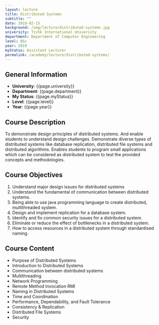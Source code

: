 ```yaml
---
layout: lecture
title: Distributed Systems
subtitle: ""
date: 2019-02-15
background: /img/lecture/distributed-systems.jpg
university: Tishk International University
department: Department of Computer Engineering
level: BSc
year: 2019
myStatus: Assistant Lecturer
permalink: /academy/lecture/distributed-systems/
---
```


## General Information

- **University**: {{page.university}}
- **Department**: {{page.department}}
- **My Status**: {{page.myStatus}}
- **Level**: {{page.level}}
- **Year**: {{page.year}}

## Course Description

To demonstrate design principles of distributed systems. And enable students to understand design challenges.
Demonstrate diverse types of distributed systems like database replication, distributed file systems and distributed algorithms. Enables students to program small applications which can be considered as distributed system to test the provided concepts and methodologies.

## Course Objectives

1. Understand major design issues for distributed systems
2. Understand the fundamental of communication between distributed systems.
3. Being able to use java programming language to create distributed, multithreaded system.
4. Design and implement replication for a database system.
5. Identify and fix common security issues for a distributed system.
6. Eliminate or reduce the effect of bottlenecks in a distributed system.
7. How to access resources in a distributed system through standardised naming.

## Course Content

- Purpose of Distributed Systems
- Introduction to Distributed Systems
- Communication between distributed systems
- Multithreading
- Network Programming
- Remote Method Invocation RMI
- Naming in Distributed Systems
- Time and Coordination
- Performance, Dependability, and Fault Tolerance
- Consistency & Replication
- Distributed File Systems
- Security
